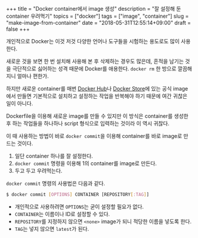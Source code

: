 +++
title = "Docker container에서 image 생성"
description = "잘 설정해 둔 container 우려먹기"
topics = ["docker"]
tags = ["image", "container"]
slug = "make-image-from-container"
date = "2018-05-31T12:55:14+09:00"
draft = false
+++

개인적으로 Docker는 이것 저것 다양한 언어나 도구들을 시험하는 용도로도 많이 사용한다.

새로운 것을 보면 한 번 설치해 사용해 본 후 삭제하는 경우도 많은데, 흔적을 남기는 것을 극단적으로 싫어하는 성격 때문에 Docker를 애용한다. `docker rm` 한 방으로 깔끔해지니 얼마나 편한가.

하지만 새로운 container를 매번 [Docker Hub](https://hub.docker.com)나 [Docker Store](https://store.docker.com/)에 있는 공식 image에서 만들면 기본적으로 설치하고 설정하는 작업을 반복해야 하기 때문에 여간 귀찮은 일이 아니다.

Dockerfile을 이용해 새로운 image를 만들 수 있지만 이 방식은 container를 생성한 후 하는 작업들을 하나하나 script 형식으로 입력하는 것이라 이 역시 귀찮다.

이 때 사용하는 방법이 바로 `docker commit`을 이용해 container를 바로 image로 만드는 것이다.

1. 일단 container 하나를 잘 설정한다.
2. `docker commit` 명령을 이용해 1의 container를 image로 만든다.
3. 두고 두고 우려먹는다.

`docker commit` 명령의 사용법은 다음과 같다.

```bash
$ docker commit [OPTIONS] CONTAINER [REPOSITORY[:TAG]]
```

- 개인적으로 사용하려면 `OPTIONS`는 굳이 설정할 필요가 없다.
- `CONTAINER`는 이름이나 ID로 설정할 수 있다.
- `REPOSITORY`를 지정하지 않으면 `<none>` image가 되니 적당한 이름을 넣도록 한다.
- `TAG`는 넣지 않으면 `latest`가 된다.

